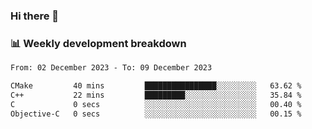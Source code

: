 ### Hi there 👋

### 📊 Weekly development breakdown
<!--START_SECTION:waka-->

```txt
From: 02 December 2023 - To: 09 December 2023

CMake         40 mins         ████████████████░░░░░░░░░   63.62 %
C++           22 mins         █████████░░░░░░░░░░░░░░░░   35.84 %
C             0 secs          ░░░░░░░░░░░░░░░░░░░░░░░░░   00.40 %
Objective-C   0 secs          ░░░░░░░░░░░░░░░░░░░░░░░░░   00.15 %
```

<!--END_SECTION:waka-->
